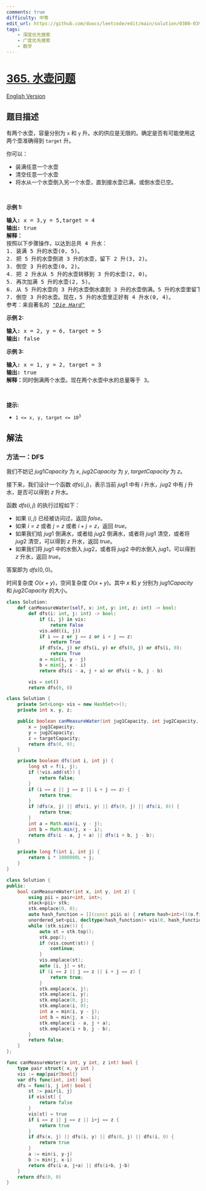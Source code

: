 ```yaml
---
comments: true
difficulty: 中等
edit_url: https://github.com/doocs/leetcode/edit/main/solution/0300-0399/0365.Water%20and%20Jug%20Problem/README.md
tags:
    - 深度优先搜索
    - 广度优先搜索
    - 数学
---
```


<!-- problem:start -->

# [365. 水壶问题](https://leetcode.cn/problems/water-and-jug-problem)

[English Version](/solution/0300-0399/0365.Water%20and%20Jug%20Problem/README_EN.md)

## 题目描述

<!-- description:start -->

<p>有两个水壶，容量分别为&nbsp;<code>x</code>&nbsp;和 <code>y</code> 升。水的供应是无限的。确定是否有可能使用这两个壶准确得到&nbsp;<code>target</code>&nbsp;升。</p>

<p>你可以：</p>

<ul>
	<li>装满任意一个水壶</li>
	<li>清空任意一个水壶</li>
	<li>将水从一个水壶倒入另一个水壶，直到接水壶已满，或倒水壶已空。</li>
</ul>

<p>&nbsp;</p>

<p><strong>示例 1:</strong>&nbsp;</p>

<pre>
<strong>输入:</strong> x = 3,y = 5,target = 4
<strong>输出:</strong> true
<strong>解释：
</strong>按照以下步骤操作，以达到总共 4 升水：
1. 装满 5 升的水壶(0, 5)。
2. 把 5 升的水壶倒进 3 升的水壶，留下 2 升(3, 2)。
3. 倒空 3 升的水壶(0, 2)。
4. 把 2 升水从 5 升的水壶转移到 3 升的水壶(2, 0)。
5. 再次加满 5 升的水壶(2, 5)。
6. 从 5 升的水壶向 3 升的水壶倒水直到 3 升的水壶倒满。5 升的水壶里留下了 4 升水(3, 4)。
7. 倒空 3 升的水壶。现在，5 升的水壶里正好有 4 升水(0, 4)。
参考：来自著名的&nbsp;<a href="https://www.youtube.com/watch?v=BVtQNK_ZUJg"><em>"Die Hard"</em></a></pre>

<p><strong>示例 2:</strong></p>

<pre>
<strong>输入:</strong> x = 2, y = 6, target = 5
<strong>输出:</strong> false
</pre>

<p><strong>示例 3:</strong></p>

<pre>
<strong>输入:</strong> x = 1, y = 2, target = 3
<strong>输出:</strong> true
<b>解释：</b>同时倒满两个水壶。现在两个水壶中水的总量等于 3。</pre>

<p>&nbsp;</p>

<p><strong>提示:</strong></p>

<ul>
	<li><code>1 &lt;= x, y, target &lt;= 10<sup>3</sup></code></li>
</ul>

<!-- description:end -->

## 解法

<!-- solution:start -->

### 方法一：DFS

我们不妨记 $jug1Capacity$ 为 $x$, $jug2Capacity$ 为 $y$, $targetCapacity$ 为 $z$。

接下来，我们设计一个函数 $dfs(i, j)$，表示当前 $jug1$ 中有 $i$ 升水，$jug2$ 中有 $j$ 升水，是否可以得到 $z$ 升水。

函数 $dfs(i, j)$ 的执行过程如下：

-   如果 $(i, j)$ 已经被访问过，返回 $false$。
-   如果 $i = z$ 或者 $j = z$ 或者 $i + j = z$，返回 $true$。
-   如果我们给 $jug1$ 倒满水，或者给 $jug2$ 倒满水，或者将 $jug1$ 清空，或者将 $jug2$ 清空，可以得到 $z$ 升水，返回 $true$。
-   如果我们将 $jug1$ 中的水倒入 $jug2$，或者将 $jug2$ 中的水倒入 $jug1$，可以得到 $z$ 升水，返回 $true$。

答案即为 $dfs(0, 0)$。

时间复杂度 $O(x + y)$，空间复杂度 $O(x + y)$。其中 $x$ 和 $y$ 分别为 $jug1Capacity$ 和 $jug2Capacity$ 的大小。

<!-- tabs:start -->

```python
class Solution:
    def canMeasureWater(self, x: int, y: int, z: int) -> bool:
        def dfs(i: int, j: int) -> bool:
            if (i, j) in vis:
                return False
            vis.add((i, j))
            if i == z or j == z or i + j == z:
                return True
            if dfs(x, j) or dfs(i, y) or dfs(0, j) or dfs(i, 0):
                return True
            a = min(i, y - j)
            b = min(j, x - i)
            return dfs(i - a, j + a) or dfs(i + b, j - b)

        vis = set()
        return dfs(0, 0)
```

```java
class Solution {
    private Set<Long> vis = new HashSet<>();
    private int x, y, z;

    public boolean canMeasureWater(int jug1Capacity, int jug2Capacity, int targetCapacity) {
        x = jug1Capacity;
        y = jug2Capacity;
        z = targetCapacity;
        return dfs(0, 0);
    }

    private boolean dfs(int i, int j) {
        long st = f(i, j);
        if (!vis.add(st)) {
            return false;
        }
        if (i == z || j == z || i + j == z) {
            return true;
        }
        if (dfs(x, j) || dfs(i, y) || dfs(0, j) || dfs(i, 0)) {
            return true;
        }
        int a = Math.min(i, y - j);
        int b = Math.min(j, x - i);
        return dfs(i - a, j + a) || dfs(i + b, j - b);
    }

    private long f(int i, int j) {
        return i * 1000000L + j;
    }
}
```

```cpp
class Solution {
public:
    bool canMeasureWater(int x, int y, int z) {
        using pii = pair<int, int>;
        stack<pii> stk;
        stk.emplace(0, 0);
        auto hash_function = [](const pii& o) { return hash<int>()(o.first) ^ hash<int>()(o.second); };
        unordered_set<pii, decltype(hash_function)> vis(0, hash_function);
        while (stk.size()) {
            auto st = stk.top();
            stk.pop();
            if (vis.count(st)) {
                continue;
            }
            vis.emplace(st);
            auto [i, j] = st;
            if (i == z || j == z || i + j == z) {
                return true;
            }
            stk.emplace(x, j);
            stk.emplace(i, y);
            stk.emplace(0, j);
            stk.emplace(i, 0);
            int a = min(i, y - j);
            int b = min(j, x - i);
            stk.emplace(i - a, j + a);
            stk.emplace(i + b, j - b);
        }
        return false;
    }
};
```

```go
func canMeasureWater(x int, y int, z int) bool {
	type pair struct{ x, y int }
	vis := map[pair]bool{}
	var dfs func(int, int) bool
	dfs = func(i, j int) bool {
		st := pair{i, j}
		if vis[st] {
			return false
		}
		vis[st] = true
		if i == z || j == z || i+j == z {
			return true
		}
		if dfs(x, j) || dfs(i, y) || dfs(0, j) || dfs(i, 0) {
			return true
		}
		a := min(i, y-j)
		b := min(j, x-i)
		return dfs(i-a, j+a) || dfs(i+b, j-b)
	}
	return dfs(0, 0)
}
```

<!-- tabs:end -->

<!-- solution:end -->

<!-- problem:end -->
